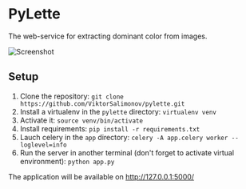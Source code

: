 # PyLette
The web-service for extracting dominant color from images.

![](https://pp.userapi.com/c848628/v848628718/134d9f/3akg9RQpsTs.jpg "Screenshot")

## Setup
1. Clone the repository: `git clone https://github.com/ViktorSalimonov/pylette.git`
2. Install a virtualenv in the `pylette` directory: `virtualenv venv`
3. Activate it: `source venv/bin/activate`
4. Install requirements: `pip install -r requirements.txt`
5. Lauch celery in the `app` directory: `celery -A app.celery worker --loglevel=info`
6. Run the server in another terminal (don't forget to activate virtual environment): `python app.py`

The application will be available on http://127.0.0.1:5000/
